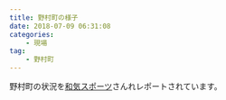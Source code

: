 ```yaml
---
title: 野村町の様子
date: 2018-07-09 06:31:08
categories: 
    - 現場
tag:
    - 野村町
---
```


野村町の状況を[和気スポーツ](https://wakesportsuwa.jp/seiyo-6/)さんれレポートされています。